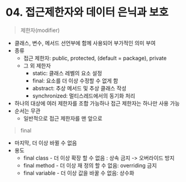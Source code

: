 # 04. 접근제한자와 데이터 은닉과 보호

> 제한자(modifier)

- 클래스, 변수, 메서드 선언부에 함께 사용되어 부가적인 의미 부여
- 종류
  - 접근 제한자: public, protected, (default = package), private
  - 그 외 제한자
    - static: 클래스 레벨의 요소 설정
    - final: 요소를 더 이상 수정할 수 없게 함
    - abstract: 추상 메서드 및 추상 클래스 작성
    - synchronized: 멀티스레드에서의 동기화 처리
- 하나의 대상에 여러 제한자를 조합 가능하나 접근 제한자는 하나만 사용 가능
- 순서는 무관
  - 일반적으로 접근 제한자를 맨 앞으로



> final

- 마지막, 더 이상 바뀔 수 없음
- 용도
  - final class - 더 이상 확장 할 수 없음 : 상속 금지 -> 오버라이드 방지
  - final method - 더 이상 재 정의 할 수 없음: overriding 금지
  - final variable - 더 이상 값을 바꿀 수 없음: 상수화